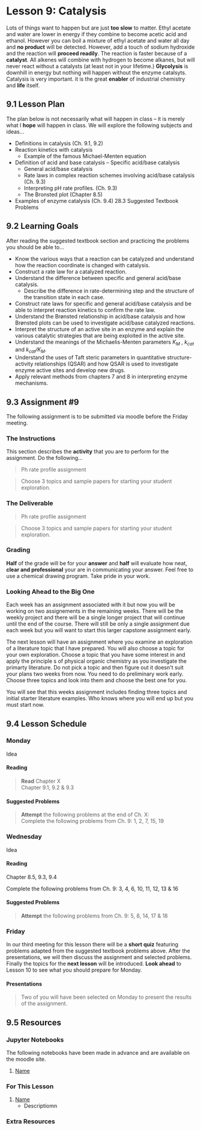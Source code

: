 # Lesson 9: Catalysis

Lots of things want to happen but are just **too slow** to matter. Ethyl acetate and water are lower in energy if they combine to become acetic acid and ethanol. However you can boil a mixture of ethyl acetate and water all day and **no product** will be detected. However, add a touch of sodium hydroxide and the reaction will **proceed readily**. The reaction is faster because of a **catalyst**. All alkenes will combine with hydrogen to become alkanes, but will never react without a catalysts (at least not in your lifetime.) **Glycolysis** is downhill in energy but nothing will happen without the enzyme catalsyts. Catalysis is very important. it is the great **enabler** of industrial chemistry and **life** itself.

## 9.1 Lesson Plan
The plan below is not necessarily what will happen in class – it is merely what I **hope** will happen in class. We will explore the following subjects and ideas&hellip;

- Definitions in catalysis (Ch. 9.1, 9.2)
- Reaction kinetics with catalysis
    - Example of the famous Michael-Menten equation
- Definition of acid and base catalysis – Specific acid/base catalysis
    - General acid/base catalysis
    - Rate laws in complex reaction schemes involving acid/base catalysis (Ch. 9.3)
    - Interpreting pH rate profiles. (Ch. 9.3) 
    - The Bronsted plot (Chapter 8.5)
- Examples of enzyme catalysis (Ch. 9.4) 28.3 Suggested Textbook Problems

## 9.2 Learning Goals
After reading the suggested textbook section and practicing the problems you should be able to&hellip;

- Know the various ways that a reaction can be catalyzed and understand how the reaction coordinate is changed with catalysis.
- Construct a rate law for a catalyzed reaction.
- Understand the difference between specific and general acid/base catalysis.
     - Describe the difference in rate-determining step and the structure of the transition state in each case.
- Construct rate laws for specific and general acid/base catalysis and be able to interpret reaction kinetics to confirm the rate law.
- Understand the Brønsted relationship in acid/base catalysis and how Brønsted plots can be used to investigate acid/base catalyzed reactions.
- Interpret the structure of an active site in an enzyme and explain the various catalytic strategies that are being exploited in the active site.
- Understand the meanings of the Michaelis-Menten parameters *K<sub>M</sub>* , *k<sub>cat</sub>* and *k<sub>cat</sub>/K<sub>M</sub>*.
- Understand the uses of Taft steric parameters in quantitative structure-activity relationships (QSAR) and how QSAR is used to investigate enzyme active sites and develop new drugs.
- Apply relevant methods from chapters 7 and 8 in interpreting enzyme mechanisms.

## 9.3 Assignment \#9

The following assignment is to be submitted via moodle before the Friday meeting.

### The Instructions
This section describes the **activity** that you are to perform for the assignment. Do the following&hellip;

> Ph rate profile assignment

> Choose 3 topics and sample papers for starting your student exploration.

### The Deliverable

> Ph rate profile assignment

> Choose 3 topics and sample papers for starting your student exploration.

### Grading

**Half** of the grade will be for your **answer** and **half** will evaluate how neat, **clear and professional** your are in communicating your answer. Feel free to use a chemical drawing program. Take pride in your work.

### Looking Ahead to the Big One

Each week has an assignment associated with it but now you will be working on two assignements in the remaining weeks. There will be the weekly project and there will be a single longer project that will continue until the end of the course. There will still be only a single assignment due each week but you will want to start this larger capstone assignment early.

The next lesson will have an assignment where you examine an exploration of a literature topic that I have prepared. You will also choose a topic for your own exploration. Choose a topic that you have some interest in and apply the principle s of physical organic chemistry as you investigate the primarty literature. Do not pick a topic and then figure out it doesn't suit your plans two weeks from now.  You need to do preliminary work early.  Choose three topics and look into them and choose the best one for you.

You will see that this weeks assignment includes finding three topics and initial starter literature examples. Who knows where you will end up but you must start now.

## 9.4 Lesson Schedule

### Monday 

Idea

#### Reading

> **Read** Chapter X  <br>
Chapter 9.1, 9.2 & 9.3


#### Suggested Problems

> **Attempt** the following problems at the end of Ch. X:   <br>
Complete the following problems from Ch. 9: 1, 2, 7, 15, 19

### Wednesday

Idea

#### Reading
Chapter 8.5, 9.3, 9.4

Complete the following problems from Ch. 9: 3, 4, 6, 10, 11, 12, 13 & 16


#### Suggested Problems

> **Attempt** the following problems from Ch. 9: 5, 8, 14, 17 & 18 

### Friday

In our third meeting for this lesson there will be a **short quiz** featuring problems adapted from the suggested textbook problems above. After the presentations, we will then discuss the assignment and selected problems. Finally the topics for the **next lesson** will be introduced. **Look ahead** to Lesson 10 to see what you should prepare for Monday. 

#### Presentations

> Two of you will have been selected on Monday to present the results of the assignment. 


## 9.5 Resources

### Jupyter Notebooks

The following notebooks have been made in advance and are available on the moodle site.

1. [Name](Resource_Moodle_Link.md)


### For This Lesson

1. [Name](Resource_Moodle_Link.md) 
    - Descriptiomn

### Extra Resources




